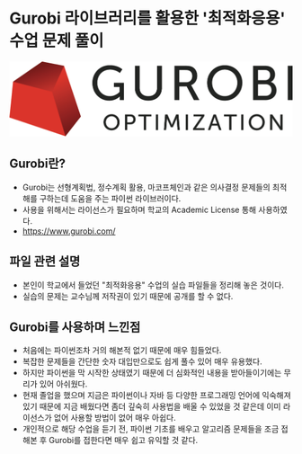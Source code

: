 # Gurobi 라이브러리를 활용한 '최적화응용' 수업 문제 풀이

![구로비이미지](README_images/01_Gurobi.png)

## Gurobi란?
- Gurobi는 선형계획법, 정수계획 활용, 마코프체인과 같은 의사결정 문제들의 최적해를 구하는데 도움을 주는 파이썬 라이브러이다.
- 사용을 위해서는 라이선스가 필요하며 학교의 Academic License 통해 사용하였다.
- https://www.gurobi.com/


## 파일 관련 설명
- 본인이 학교에서 들었던 "최적화응용" 수업의 실습 파일들을 정리해 놓은 것이다.
- 실습의 문제는 교수님께 저작권이 있기 때문에 공개를 할 수 없다.

## Gurobi를 사용하며 느낀점
- 처음에는 파이썬조차 거의 해본적 없기 때문에 매우 힘들었다.
- 복잡한 문제들을 간단한 숫자 대입만으로도 쉽게 풀수 있어 매우 유용했다.
- 하지만 파이썬을 막 시작한 상태였기 때문에 더 심화적인 내용을 받아들이기에는 무리가 있어 아쉬웠다.
- 현재 졸업을 했으며 지금은 파이썬이나 자바 등 다양한 프로그래밍 언어에 익숙해져 있기 때문에 지금 배웠다면 좀더 깊숙히 사용법을 배울 수 있었을 것 같은데 이미 라이선스가 없어 사용할 방법이 없어 매우 아쉽다.
- 개인적으로 해당 수업을 듣기 전, 파이썬 기초를 배우고 알고리즘 문제들을 조금 접해본 후 Gurobi를 접한다면 매우 쉽고 유익할 것 같다.